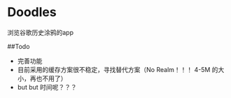 # Doodles
浏览谷歌历史涂鸦的app

##Todo
* 完善功能
* 目前采用的缓存方案很不稳定，寻找替代方案（No Realm！！！ 4-5M 的大小，再也不用了）
* but but 时间呢？？？
